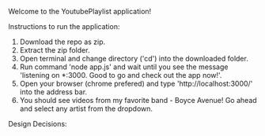 Welcome to the YoutubePlaylist application!


Instructions to run the application:

1. Download the repo as zip.
2. Extract the zip folder.
3. Open terminal and change directory ('cd') into the downloaded folder.
4. Run command 'node app.js' and wait until you see the message 'listening on *:3000. Good to go and check out the app now!'.
5. Open your browser (chrome prefered) and type 'http://localhost:3000/' into the address bar.
6. You should see videos from my favorite band - Boyce Avenue! Go ahead and select any artist from the dropdown.


Design Decisions:
